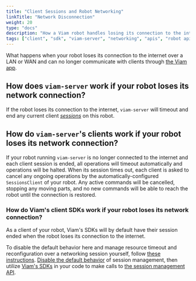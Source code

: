 ```yaml
---
title: "Client Sessions and Robot Networking"
linkTitle: "Network Disconnection"
weight: 20
type: "docs"
description: "How a Viam robot handles losing its connection to the internet."
tags: ["client", "sdk", "viam-server", "networking", "apis", "robot api", "session"]
---
```


What happens when your robot loses its connection to the internet over a LAN or WAN and can no longer communicate with clients through [the Viam app](https://app.viam.com).

## How does `viam-server` work if your robot loses its network connection?

If the robot loses its connection to the internet, `viam-server` will timeout and end any current client [*sessions*](/program/apis/sessions/) on this robot.

## How do `viam-server`'s clients work if your robot loses its network connection?

If your robot running `viam-server` is no longer connected to the internet and each client session is ended, all operations will timeout automatically and operations will be halted.
When its session times out, each client is asked to cancel any ongoing operations by the automatically-configured `SessionsClient` of your robot.
Any active commands will be cancelled, stopping any moving parts, and no new commands will be able to reach the robot until the connection is restored.

### How do Viam's client SDKs work if your robot loses its network connection?

As a client of your robot, Viam's SDKs will by default have their session ended when the robot loses its connection to the internet.

To disable the default behavior here and manage resource timeout and reconfiguration over a networking session yourself, follow [these instructions](/program/apis/sessions/).
[Disable the default behavior](/program/apis/sessions/#disable-default-session-management) of session management, then utilize [Viam's SDKs](/program/) in your code to make calls to [the session management API](https://pkg.go.dev/go.viam.com/rdk/session#hdr-API).
